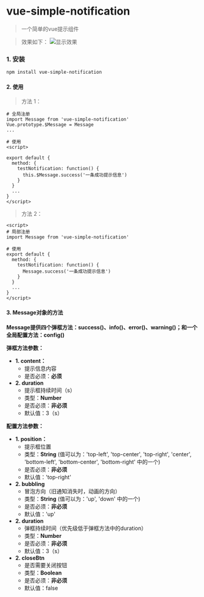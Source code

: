 # vue-simple-notification

> 一个简单的vue提示组件

> 效果如下：
![显示效果](https://raw.githubusercontent.com/Ash-sc/vue-simple-notification/master/example/demo.png)


### 1. 安装

``` bash
npm install vue-simple-notification
```


#### 2. 使用

> 方法 1：
```
# 全局注册
import Message from 'vue-simple-notification'
Vue.prototype.$Message = Message
...

# 使用
<script>

export default {
  method: {
    testNotification: function() {
      this.$Message.success('一条成功提示信息')
    }
  }
  ...
}
</script>
```
> 方法 2：
```
<script>
# 局部注册
import Message from 'vue-simple-notification'

# 使用
export default {
  method: {
    testNotification: function() {
      Message.success('一条成功提示信息')
    }
  }
  ...
}
</script>
```


#### 3. Message对象的方法

**Message提供四个弹框方法：success()、info()、error()、warning()；和一个全局配置方法：config()**

**弹框方法参数：**

* **1. content：**
  * 提示信息内容
  * 是否必须：**必须**
* **2. duration**
  * 提示框持续时间（s）
  * 类型：**Number**
  * 是否必须：**非必须**
  * 默认值：3（s）

**配置方法参数：**
* **1. position：**
  * 提示框位置
  * 类型：**String** (值可以为：'top-left', 'top-center', 'top-right', 'center', 'bottom-left', 'bottom-center', 'bottom-right' 中的一个)
  * 是否必须：**非必须**
  * 默认值：'top-right'
* **2. bubbling**
  * 冒泡方向（旧通知消失时，动画的方向）
  * 类型：**String** (值可以为：'up', 'down' 中的一个)
  * 是否必须：**非必须**
  * 默认值：'up'
* **2. duration**
  * 弹框持续时间（优先级低于弹框方法中的duration）
  * 类型：**Number**
  * 是否必须：**非必须**
  * 默认值：3（s）
* **2. closeBtn**
  * 是否需要关闭按钮
  * 类型：**Boolean**
  * 是否必须：**非必须**
  * 默认值：false


